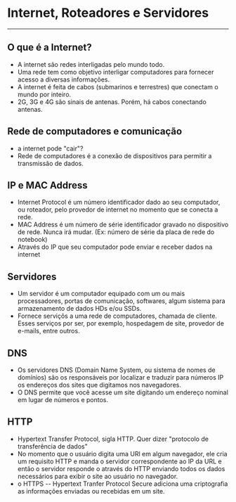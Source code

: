 # Internet, Roteadores e Servidores

---

## O que é a Internet?

- A internet são redes interligadas pelo mundo todo.
- Uma rede tem como objetivo interligar computadores para fornecer acesso a diversas informações.
- A internet é feita de cabos (submarinos e terrestres) que conectam o mundo por inteiro.
- 2G, 3G e 4G são sinais de antenas. Porém, há cabos conectando antenas.

## Rede de computadores e comunicação

- a internet pode "cair"?
- Rede de computadores é a conexão de dispositivos para permitir a transmissão de dados.

## IP e MAC Address

- Internet Protocol é um número identificador dado ao seu computador, ou roteador, pelo provedor de internet no momento que se conecta a rede.
- MAC Address é um número de série identificador gravado no dispositivo de rede. Nunca irá mudar. (Ex: número de série da placa de rede do notebook)
- Através do IP que seu computador pode enviar e receber dados na internet

## Servidores

- Um servidor é um computador equipado com um ou mais processadores, portas de comunicação, softwares, algum sistema para armazenamento de dados HDs e/ou SSDs.
- Fornece serviçõs a uma rede de computadores, chamada de cliente. Esses serviços por ser, por exemplo, hospedagem de site, provedor de e-mails, entre outros.

## DNS

- Os servidores DNS (Domain Name System, ou sistema de nomes de domínios) são os responsáveis por localizar e traduzir para números IP os endereços dos sites que digitamos nos navegadores.
- O DNS permite que você acesse um site digitando um endereço nominal em lugar de números e pontos.

## HTTP

- Hypertext Transfer Protocol, sigla HTTP. Quer dizer "protocolo de transferência de dados"
- No momento que o usuário digita uma URl em algum navegador, ele cria um requisito HTTP e manda o servidor correspondente ao IP da URL e então o servidor responde o através do HTTP enviando todos os dados necessários para exibir o site ao usuário no navegador.
- o HTTPS -- Hypertext Tranfer Protocol Secure adiciona uma criptografia as informações enviadas ou recebidas em um site.

